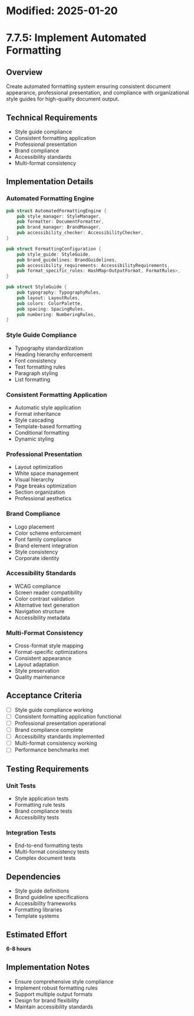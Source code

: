# Modified: 2025-01-20

# 7.7.5: Implement Automated Formatting

## Overview
Create automated formatting system ensuring consistent document appearance, professional presentation, and compliance with organizational style guides for high-quality document output.

## Technical Requirements
- Style guide compliance
- Consistent formatting application
- Professional presentation
- Brand compliance
- Accessibility standards
- Multi-format consistency

## Implementation Details

### Automated Formatting Engine
```rust
pub struct AutomatedFormattingEngine {
    pub style_manager: StyleManager,
    pub formatter: DocumentFormatter,
    pub brand_manager: BrandManager,
    pub accessibility_checker: AccessibilityChecker,
}

pub struct FormattingConfiguration {
    pub style_guide: StyleGuide,
    pub brand_guidelines: BrandGuidelines,
    pub accessibility_requirements: AccessibilityRequirements,
    pub format_specific_rules: HashMap<OutputFormat, FormatRules>,
}

pub struct StyleGuide {
    pub typography: TypographyRules,
    pub layout: LayoutRules,
    pub colors: ColorPalette,
    pub spacing: SpacingRules,
    pub numbering: NumberingRules,
}
```

### Style Guide Compliance
- Typography standardization
- Heading hierarchy enforcement
- Font consistency
- Text formatting rules
- Paragraph styling
- List formatting

### Consistent Formatting Application
- Automatic style application
- Format inheritance
- Style cascading
- Template-based formatting
- Conditional formatting
- Dynamic styling

### Professional Presentation
- Layout optimization
- White space management
- Visual hierarchy
- Page breaks optimization
- Section organization
- Professional aesthetics

### Brand Compliance
- Logo placement
- Color scheme enforcement
- Font family compliance
- Brand element integration
- Style consistency
- Corporate identity

### Accessibility Standards
- WCAG compliance
- Screen reader compatibility
- Color contrast validation
- Alternative text generation
- Navigation structure
- Accessibility metadata

### Multi-Format Consistency
- Cross-format style mapping
- Format-specific optimizations
- Consistent appearance
- Layout adaptation
- Style preservation
- Quality maintenance

## Acceptance Criteria
- [ ] Style guide compliance working
- [ ] Consistent formatting application functional
- [ ] Professional presentation operational
- [ ] Brand compliance complete
- [ ] Accessibility standards implemented
- [ ] Multi-format consistency working
- [ ] Performance benchmarks met

## Testing Requirements

### Unit Tests
- Style application tests
- Formatting rule tests
- Brand compliance tests
- Accessibility tests

### Integration Tests
- End-to-end formatting tests
- Multi-format consistency tests
- Complex document tests

## Dependencies
- Style guide definitions
- Brand guideline specifications
- Accessibility frameworks
- Formatting libraries
- Template systems

## Estimated Effort
**6-8 hours**

## Implementation Notes
- Ensure comprehensive style compliance
- Implement robust formatting rules
- Support multiple output formats
- Design for brand flexibility
- Maintain accessibility standards
